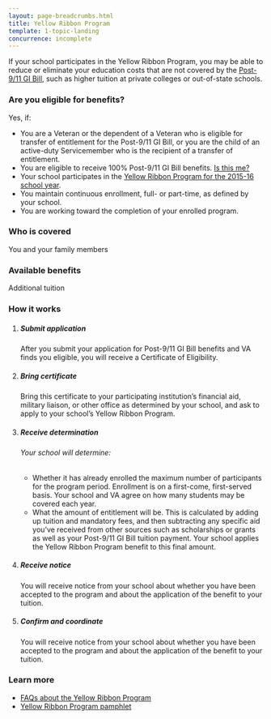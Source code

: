 ```yaml
---
layout: page-breadcrumbs.html
title: Yellow Ribbon Program
template: 1-topic-landing
concurrence: incomplete
---
```


If your school participates in the Yellow Ribbon Program, you may be able to reduce or eliminate your education costs that are not covered by the [Post-9/11 GI Bill](/education/gi-bill/post-9-11/index.html), such as higher tuition at private colleges or out-of-state schools.
<div class="call-out" markdown="1">

### Are you eligible for benefits?
Yes, if:

  - You are a Veteran or the dependent of a Veteran who is eligible for transfer of entitlement for the Post-9/11 GI Bill, or you are the child of an active-duty Servicemember who is the recipient of a transfer of entitlement.
  - You are eligible to receive 100% Post-9/11 GI Bill benefits. [Is this me?](https://gibill.custhelp.com/app/answers/detail/a_id/947)
  - Your school participates in the [Yellow Ribbon Program for the 2015-16 school year](http://www.benefits.va.gov/GIBILL/yellow_ribbon/yrp_list_2015.asp ).
  - You maintain continuous enrollment, full- or part-time, as defined by your school.
  - You are working toward the completion of your enrolled program.

### Who is covered
You and your family members
</div>

### Available benefits
Additional tuition


### How it works

<ol class="process">
<li class="step one">
<div markdown="1">

##### Submit application
After you submit your application for Post-9/11 GI Bill benefits and VA finds you eligible, you will receive a Certificate of Eligibility.
</div>
</li>

<li class="step two">
<div markdown="1">

##### Bring certificate
Bring this certificate to your participating institution’s financial aid, military liaison, or other office as determined by your school, and ask to apply to your school’s Yellow Ribbon Program.
</div>
</li>

<li class="step three">
<div markdown="1">

##### Receive determination

###### Your school will determine:
  -  Whether it has already enrolled the maximum number of participants for the program period. Enrollment is on a first-come, first-served basis. Your school and VA agree on how many students may be covered each year.
  -  What the amount of entitlement will be. This is calculated by adding up tuition and mandatory fees, and then subtracting any specific aid you’ve received from other sources such as scholarships or grants as well as your Post-9/11 GI Bill tuition payment. Your school applies the Yellow Ribbon Program benefit to this final amount.

</div>
</li>

<li class="step four">
<div markdown="1">

##### Receive notice
You will receive notice from your school about whether you have been accepted to the program and about the application of the benefit to your tuition.
</div>
</li>

<li class="step last five">
<div markdown="1">

##### Confirm and coordinate

You will receive notice from your school about whether you have been accepted to the program and about the application of the benefit to your tuition.

</div>
</li>

</ol>

### Learn more

- [FAQs about the Yellow Ribbon Program](http://www.benefits.va.gov/gibill/docs/factsheets/2012_Yellow_Ribbon_Student_FAQs.pdf)
- [Yellow Ribbon Program pamphlet](http://www.benefits.va.gov/gibill/docs/pamphlets/Yellow_Ribbon_Pamphlet.pdf)
